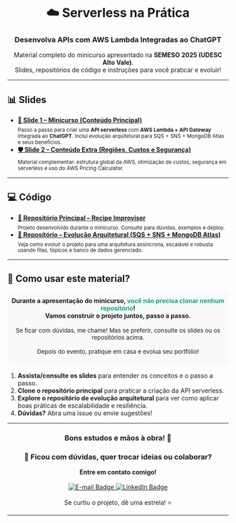 <div align="center">
   <h1>☁️ <strong>Serverless na Prática</strong></h1>
   <h3>Desenvolva APIs com AWS Lambda Integradas ao ChatGPT</h3>
   <p>Material completo do minicurso apresentado na <b>SEMESO 2025 (UDESC Alto Vale)</b>.<br>
   Slides, repositórios de código e instruções para você praticar e evoluir!</p>
</div>

<hr/>

## 📊 Slides

<ul>
   <li>
      <a href="https://docs.google.com/presentation/d/1CkbXw6xg0CQL283FNLRTZG-b__rsMH5sALx59CrPThc/edit?usp=sharing"><b>🎯 Slide 1 – Minicurso (Conteúdo Principal)</b></a><br>
      <sub>Passo a passo para criar uma <b>API serverless</b> com <b>AWS Lambda + API Gateway</b> integrada ao <b>ChatGPT</b>. Inclui evolução arquitetural para SQS + SNS + MongoDB Atlas e seus benefícios.</sub>
   </li>
   <li>
      <a href="https://docs.google.com/presentation/d/1kF4F08zpK3wx3u8blEIM0w9ZeQIYMXx0ZaDDxWyMZZ0/edit?usp=sharing"><b>🛡️ Slide 2 – Conteúdo Extra (Regiões, Custos e Segurança)</b></a><br>
      <sub>Material complementar: estrutura global da AWS, otimização de custos, segurança em serverless e uso do AWS Pricing Calculator.</sub>
   </li>
</ul>

<hr/>

## 💻 Código

<ul>
   <li>
      <a href="https://github.com/nathalia-acordi/recipe-improviser"><b>🔗 Repositório Principal – Recipe Improviser</b></a><br>
      <sub>Projeto desenvolvido durante o minicurso. Consulte para dúvidas, exemplos e deploy.</sub>
   </li>
   <li>
      <a href="https://github.com/nathalia-acordi/recipe-improviser-pipeline"><b>🔗 Repositório – Evolução Arquitetural (SQS + SNS + MongoDB Atlas)</b></a><br>
      <sub>Veja como evoluir o projeto para uma arquitetura assíncrona, escalável e robusta usando filas, tópicos e banco de dados gerenciado.</sub>
   </li>
</ul>

<hr/>

## 📝 Como usar este material?

<div align="center" style="background:#f8f9fa;padding:12px 0 8px 0;border-radius:8px;">
<b>Durante a apresentação do minicurso, <span style="color:#10a37f">você não precisa clonar nenhum repositório</span>!<br>
Vamos construir o projeto juntos, passo a passo.</b>
<br><br>
<span style="font-size:0.95em;">Se ficar com dúvidas, me chame! Mas se preferir, consulte os slides ou os repositórios acima.<br><br>
Depois do evento, pratique em casa e evolua seu portfólio! <br><br>
</span>
</div>

<ol>
   <li><b>Assista/consulte os slides</b> para entender os conceitos e o passo a passo.</li>
   <li><b>Clone o repositório principal</b> para praticar a criação da API serverless.</li>
   <li><b>Explore o repositório de evolução arquitetural</b> para ver como aplicar boas práticas de escalabilidade e resiliência.</li>
   <li><b>Dúvidas?</b> Abra uma issue ou envie sugestões!</li>
</ol>

<hr/>

<div align="center">
   <h3>Bons estudos e mãos à obra! 🚀</h3>
</div>

<div align="center">
   <h3>💬 Ficou com dúvidas, quer trocar ideias ou colaborar?</h3>
   <b>Entre em contato comigo!</b><br><br>
   <a href="mailto:nathaliaccord@gmail.com" target="_blank">
      <img src="https://img.shields.io/badge/E--mail-nathaliaccord@gmail.com-D14836?style=for-the-badge&logo=gmail&logoColor=white" alt="E-mail Badge"/>
   </a>
   <a href="https://www.linkedin.com/in/nath%C3%A1lia-acordi-0a564b223/" target="_blank">
      <img src="https://img.shields.io/badge/LinkedIn-Nathália%20Acordi-0A66C2?style=for-the-badge&logo=linkedin&logoColor=white" alt="LinkedIn Badge"/>
   </a>
   <br><br>
   Se curtiu o projeto, dê uma estrela! ⭐
</div>
<hr/>
